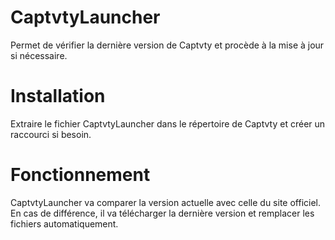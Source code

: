 # CaptvtyLauncher
Permet de vérifier la dernière version de Captvty et procède à la mise à jour si nécessaire.

# Installation
Extraire le fichier CaptvtyLauncher dans le répertoire de Captvty et créer un raccourci si besoin.

# Fonctionnement
CaptvtyLauncher va comparer la version actuelle avec celle du site officiel. En cas de différence, il va télécharger la dernière version et remplacer les fichiers automatiquement.
